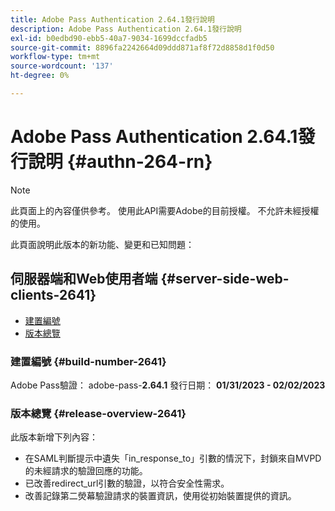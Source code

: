 ```yaml
---
title: Adobe Pass Authentication 2.64.1發行說明
description: Adobe Pass Authentication 2.64.1發行說明
exl-id: b0edbd90-ebb5-40a7-9034-1699dccfadb5
source-git-commit: 8896fa2242664d09ddd871af8f72d8858d1f0d50
workflow-type: tm+mt
source-wordcount: '137'
ht-degree: 0%

---
```


# Adobe Pass Authentication 2.64.1發行說明 {#authn-264-rn}

>[!NOTE]
>
>此頁面上的內容僅供參考。 使用此API需要Adobe的目前授權。 不允許未經授權的使用。

此頁面說明此版本的新功能、變更和已知問題：

## 伺服器端和Web使用者端 {#server-side-web-clients-2641}

* [建置編號](#build-number-2641)
* [版本總覽](#release-overview-2641)

### 建置編號 {#build-number-2641}

Adobe Pass驗證： adobe-pass-**2.64.1**
發行日期： **01/31/2023 - 02/02/2023**

### 版本總覽 {#release-overview-2641}

此版本新增下列內容：

* 在SAML判斷提示中遺失「in_response_to」引數的情況下，封鎖來自MVPD的未經請求的驗證回應的功能。
* 已改善redirect_url引數的驗證，以符合安全性需求。
* 改善記錄第二熒幕驗證請求的裝置資訊，使用從初始裝置提供的資訊。
